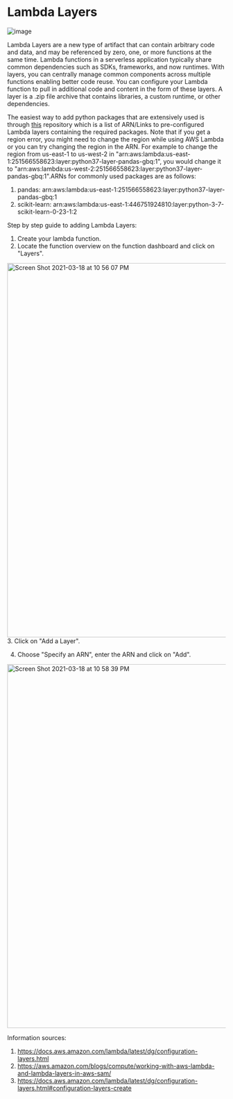 # Lambda Layers

![image](https://user-images.githubusercontent.com/55956808/111727794-96d53280-8839-11eb-9a6e-02b2d58bc9a7.png)

Lambda Layers are a new type of artifact that can contain arbitrary code and data, and may be referenced by zero, one, or more functions at the same time. Lambda functions in a serverless application typically share common dependencies such as SDKs, frameworks, and now runtimes. With layers, you can centrally manage common components across multiple functions enabling better code reuse. You can configure your Lambda function to pull in additional code and content in the form of these layers. A layer is a .zip file archive that contains libraries, a custom runtime, or other dependencies. 

The easiest way to add python packages that are extensively used is through [this](https://github.com/mthenw/awesome-layers) repository which is a list of ARN/Links to pre-configured Lambda layers containing the required packages. Note that if you get a region error, you might need to change the region while using AWS Lambda or you can try changing the region in the ARN. For example to change the region from us-east-1 to us-west-2 in "arn:aws:lambda:us-east-1:251566558623:layer:python37-layer-pandas-gbq:1", you would change it to "arn:aws:lambda:us-west-2:251566558623:layer:python37-layer-pandas-gbq:1".ARNs for commonly used packages are as follows:
1. pandas: arn:aws:lambda:us-east-1:251566558623:layer:python37-layer-pandas-gbq:1
2. scikit-learn: arn:aws:lambda:us-east-1:446751924810:layer:python-3-7-scikit-learn-0-23-1:2


Step by step guide to adding Lambda Layers:
1. Create your lambda function.
2. Locate the function overview on the function dashboard and click on "Layers".
<img width="863" alt="Screen Shot 2021-03-18 at 10 56 07 PM" src="https://user-images.githubusercontent.com/55956808/111729511-3e079900-883d-11eb-830a-00cd5f9acd1e.png">
3. Click on "Add a Layer". 

4. Choose "Specify an ARN", enter the ARN and click on "Add".
<img width="839" alt="Screen Shot 2021-03-18 at 10 58 39 PM" src="https://user-images.githubusercontent.com/55956808/111729632-7c04bd00-883d-11eb-8a91-33c3491a51af.png">

Information sources:
1. https://docs.aws.amazon.com/lambda/latest/dg/configuration-layers.html
2. https://aws.amazon.com/blogs/compute/working-with-aws-lambda-and-lambda-layers-in-aws-sam/
3. https://docs.aws.amazon.com/lambda/latest/dg/configuration-layers.html#configuration-layers-create
